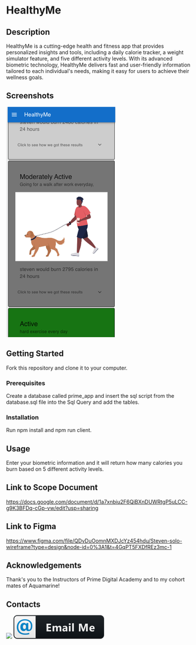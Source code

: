 
# HealthyMe



## Description

HealthyMe is a cutting-edge health and fitness app that provides personalized insights and tools, including a daily calorie tracker, a weight simulator feature, and five different activity levels. With its advanced biometric technology, HealthyMe delivers fast and user-friendly information tailored to each individual's needs, making it easy for users to achieve their wellness goals.

## Screenshots


<img src="./public/images/screenshot.png" />



## Getting Started

Fork this repository and clone it to your computer.

### Prerequisites

Create a database called prime_app and insert the sql script from the database.sql file into the Sql Query and add  the tables.

### Installation

 Run npm install and npm run client. 

## Usage

Enter your biometric information and it will return how many calories you burn based on 5 different activity levels.

## Link to Scope Document
https://docs.google.com/document/d/1a7xnbiu2F6QiBXnDUWRtgP5uLCC-g9K3BFDq-cGp-vw/edit?usp=sharing

## Link to Figma
https://www.figma.com/file/QDvDuOomnMXDJcYz454hdu/Steven-solo-wireframe?type=design&node-id=0%3A1&t=4GqPT5FXDfREz3mc-1 
## Acknowledgements

Thank's you to the Instructors of Prime Digital Academy and to my cohort mates of Aquamarine!

## Contacts

<a href="https://www.linkedin.com/in/steven-gangl-965832218/"><img src="https://img.shields.io/badge/LinkedIn-0077B5?style=for-the-badge&logo=linkedin&logoColor=white" /></a>  <a href="mailto:steven.h.gangl@gmail.com"><img src=https://raw.githubusercontent.com/johnturner4004/readme-generator/master/src/components/assets/images/email_me_button_icon_151852.svg /></a> 
